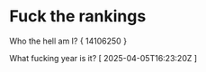 # Fuck the rankings

Who the hell am I?
{ 14106250 }

What fucking year is it?
[ 2025-04-05T16:23:20Z ]
